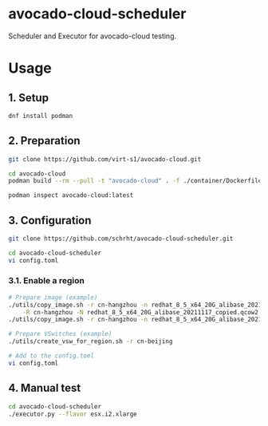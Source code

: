 # avocado-cloud-scheduler

Scheduler and Executor for avocado-cloud testing.

# Usage

## 1. Setup

```bash
dnf install podman
```

## 2. Preparation

```bash
git clone https://github.com/virt-s1/avocado-cloud.git

cd avocado-cloud
podman build --rm --pull -t "avocado-cloud" . -f ./container/Dockerfile

podman inspect avocado-cloud:latest
```

## 3. Configuration

```bash
git clone https://github.com/schrht/avocado-cloud-scheduler.git

cd avocado-cloud-scheduler
vi config.toml
```

### 3.1. Enable a region

```bash
# Prepare image (example)
./utils/copy_image.sh -r cn-hangzhou -n redhat_8_5_x64_20G_alibase_20211117.qcow2 \
    -R cn-hangzhou -N redhat_8_5_x64_20G_alibase_20211117_copied.qcow2
./utils/copy_image.sh -r cn-hangzhou -n redhat_8_5_x64_20G_alibase_20211117_copied.qcow2 -R cn-beijing

# Prepare VSwitches (example)
./utils/create_vsw_for_region.sh -r cn-beijing

# Add to the config.toml
vi config.toml
```

## 4. Manual test
```bash
cd avocado-cloud-scheduler
./executor.py --flavor esx.i2.xlarge
```
